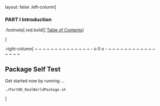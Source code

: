 layout: false
.left-column[
  ### PART I Introduction

.footnote[.red.bold[] [Table of Contents](./)] 
<!-- H -->]
.right-column[
~ ~ ~ ~ ~ ~ ~ ~ ~ ~ ~ ~ ~ ~ - o 0 o - ~ ~ ~ ~ ~ ~ ~ ~ ~ ~ ~ ~ ~ ~ ~ ~

## Package Self Test

Get started now by running ...
```terminal
./Part09_RealWorldPackage.sh
```



<!-- B -->]
